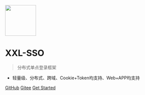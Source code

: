 <img src="https://raw.githubusercontent.com/xuxueli/xxl-job/master/doc/images/xxl-logo.png" width="100" >

# XXL-SSO

> 分布式单点登录框架

- 轻量级、分布式、跨域、Cookie+Token均支持、Web+APP均支持


[GitHub](https://github.com/xuxueli/xxl-sso/)
[Gitee](http://gitee.com/xuxueli0323/xxl-sso)
[Get Started](#《分布式单点登录框架XXL-SSO》)